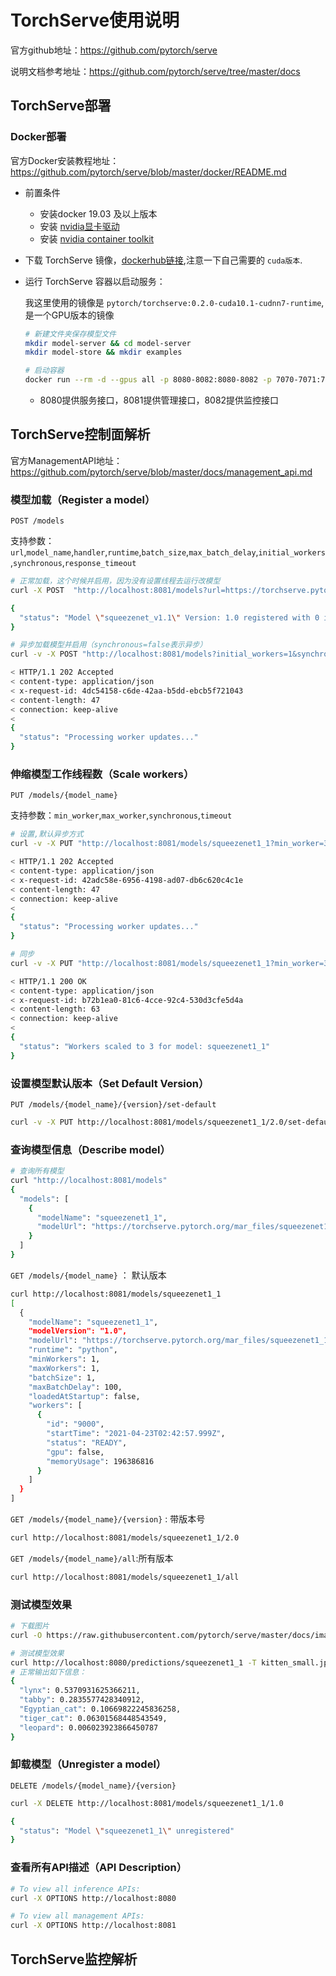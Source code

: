 # TorchServe使用说明

官方github地址：https://github.com/pytorch/serve

说明文档参考地址：https://github.com/pytorch/serve/tree/master/docs

## TorchServe部署

### Docker部署

官方Docker安装教程地址：https://github.com/pytorch/serve/blob/master/docker/README.md

* 前置条件

    * 安装docker 19.03 及以上版本
    * 安装 [nvidia显卡驱动](https://docs.aws.amazon.com/AWSEC2/latest/UserGuide/install-nvidia-driver.html)
    * 安装 [nvidia container toolkit](https://docs.nvidia.com/datacenter/cloud-native/container-toolkit/install-guide.html#installing-on-ubuntu-and-debian)

* 下载 TorchServe 镜像，[dockerhub链接](https://hub.docker.com/r/pytorch/torchserve/tags?page=1&ordering=last_updated),注意一下自己需要的 `cuda版本`.
* 运行 TorchServe 容器以启动服务：
    
    我这里使用的镜像是 `pytorch/torchserve:0.2.0-cuda10.1-cudnn7-runtime`,是一个GPU版本的镜像

    ```bash
    # 新建文件夹保存模型文件
    mkdir model-server && cd model-server
    mkdir model-store && mkdir examples

    # 启动容器
    docker run --rm -d --gpus all -p 8080-8082:8080-8082 -p 7070-7071:7070-7071 -v $(pwd)/model-store:/home/model-server/model-store -v $(pwd)/examples:/home/model-server/examples pytorch/torchserve:0.2.0-cuda10.1-cudnn7-runtime
    ```

    * 8080提供服务接口，8081提供管理接口，8082提供监控接口

## TorchServe控制面解析

官方ManagementAPI地址：https://github.com/pytorch/serve/blob/master/docs/management_api.md

### 模型加载（Register a model）

`POST /models`

支持参数：`url`,`model_name`,`handler`,`runtime`,`batch_size`,`max_batch_delay`,`initial_workers`,`synchronous`,`response_timeout`

```bash
# 正常加载，这个时候并启用，因为没有设置线程去运行改模型
curl -X POST  "http://localhost:8081/models?url=https://torchserve.pytorch.org/mar_files/squeezenet1_1.mar"

{
  "status": "Model \"squeezenet_v1.1\" Version: 1.0 registered with 0 initial workers. Use scale workers API to add workers for the model."
}

# 异步加载模型并启用（synchronous=false表示异步）
curl -v -X POST "http://localhost:8081/models?initial_workers=1&synchronous=false&url=https://torchserve.pytorch.org/mar_files/squeezenet1_1.mar"

< HTTP/1.1 202 Accepted
< content-type: application/json
< x-request-id: 4dc54158-c6de-42aa-b5dd-ebcb5f721043
< content-length: 47
< connection: keep-alive
< 
{
  "status": "Processing worker updates..."
}
```

### 伸缩模型工作线程数（Scale workers）

`PUT /models/{model_name}`

支持参数：`min_worker`,`max_worker`,`synchronous`,`timeout`

```bash
# 设置,默认异步方式
curl -v -X PUT "http://localhost:8081/models/squeezenet1_1?min_worker=3"

< HTTP/1.1 202 Accepted
< content-type: application/json
< x-request-id: 42adc58e-6956-4198-ad07-db6c620c4c1e
< content-length: 47
< connection: keep-alive
< 
{
  "status": "Processing worker updates..."
}

# 同步
curl -v -X PUT "http://localhost:8081/models/squeezenet1_1?min_worker=3&synchronous=true"

< HTTP/1.1 200 OK
< content-type: application/json
< x-request-id: b72b1ea0-81c6-4cce-92c4-530d3cfe5d4a
< content-length: 63
< connection: keep-alive
< 
{
  "status": "Workers scaled to 3 for model: squeezenet1_1"
}
```

### 设置模型默认版本（Set Default Version）

`PUT /models/{model_name}/{version}/set-default`

```bash
curl -v -X PUT http://localhost:8081/models/squeezenet1_1/2.0/set-default
```

### 查询模型信息（Describe model）

```bash
# 查询所有模型
curl "http://localhost:8081/models"
{
  "models": [
    {
      "modelName": "squeezenet1_1",
      "modelUrl": "https://torchserve.pytorch.org/mar_files/squeezenet1_1.mar"
    }
  ]
}
```

`GET /models/{model_name}` ： 默认版本

```bash
curl http://localhost:8081/models/squeezenet1_1
[
  {
    "modelName": "squeezenet1_1",
    "modelVersion": "1.0",
    "modelUrl": "https://torchserve.pytorch.org/mar_files/squeezenet1_1.mar",
    "runtime": "python",
    "minWorkers": 1,
    "maxWorkers": 1,
    "batchSize": 1,
    "maxBatchDelay": 100,
    "loadedAtStartup": false,
    "workers": [
      {
        "id": "9000",
        "startTime": "2021-04-23T02:42:57.999Z",
        "status": "READY",
        "gpu": false,
        "memoryUsage": 196386816
      }
    ]
  }
]
```

`GET /models/{model_name}/{version}` : 带版本号

```bash
curl http://localhost:8081/models/squeezenet1_1/2.0
```

`GET /models/{model_name}/all`:所有版本

```bash
curl http://localhost:8081/models/squeezenet1_1/all
```

### 测试模型效果

```bash
# 下载图片
curl -O https://raw.githubusercontent.com/pytorch/serve/master/docs/images/kitten_small.jpg

# 测试模型效果
curl http://localhost:8080/predictions/squeezenet1_1 -T kitten_small.jpg
# 正常输出如下信息：
{
  "lynx": 0.5370931625366211,
  "tabby": 0.2835577428340912,
  "Egyptian_cat": 0.10669822245836258,
  "tiger_cat": 0.06301568448543549,
  "leopard": 0.006023923866450787
}
```

### 卸载模型（Unregister a model）

`DELETE /models/{model_name}/{version}`

```bash
curl -X DELETE http://localhost:8081/models/squeezenet1_1/1.0

{
  "status": "Model \"squeezenet1_1\" unregistered"
}
```

### 查看所有API描述（API Description）

```bash
# To view all inference APIs:
curl -X OPTIONS http://localhost:8080

# To view all management APIs:
curl -X OPTIONS http://localhost:8081
```

## TorchServe监控解析

